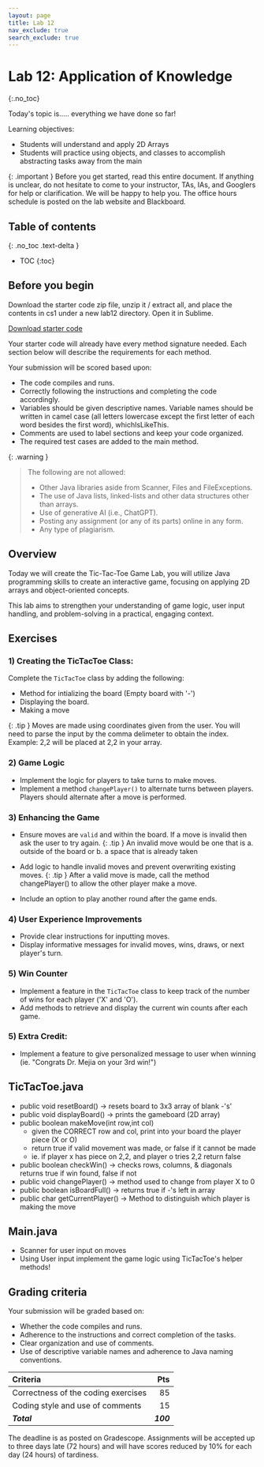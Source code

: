 ```yaml
---
layout: page
title: Lab 12
nav_exclude: true
search_exclude: true
---
```


# Lab 12: Application of Knowledge
{:.no_toc}

Today's topic is..... everything we have done so far!

Learning objectives:
- Students will understand and apply 2D Arrays
- Students will practice using objects, and classes to accomplish abstracting tasks away from the main 

{: .important }
Before you get started, read this entire document. If anything is unclear, do not
hesitate to come to your instructor, TAs, IAs, and Googlers for help or clarification. We will be happy to help
you. The office hours schedule is posted on the lab website and Blackboard.

## Table of contents
{: .no_toc .text-delta }

- TOC
{:toc}

## Before you begin

Download the starter code zip file, unzip it / extract all, and place the contents in cs1 under a new lab12 directory. Open it in Sublime.

<a href="https://github.com/UTEP-CS-1/website/raw/main{{page.url|relative_url}}../lab12_starter.zip" class="btn btn-green">Download starter code</a>

Your starter code will already have every method signature needed. Each section below will describe the requirements for each method.


Your submission will be scored based upon:
- The code compiles and runs.
- Correctly following the instructions and completing the code accordingly.
- Variables should be given descriptive names. Variable names should be written in camel case (all letters lowercase except the first letter of each word besides the first word), whichIsLikeThis.
- Comments are used to label sections and keep your code organized.
- The required test cases are added to the main method.

{: .warning }
> The following are not allowed:
> - Other Java libraries aside from Scanner, Files and FileExceptions.
> - The use of Java lists, linked-lists and other data structures other than arrays.
> - Use of generative AI (i.e., ChatGPT).
> - Posting any assignment (or any of its parts) online in any form.
> - Any type of plagiarism. 

## Overview

Today we will create the Tic-Tac-Toe Game Lab, you will utilize Java programming skills to create an interactive game, focusing on applying 2D arrays and object-oriented concepts.

This lab aims to strengthen your understanding of game logic, user input handling, and problem-solving in a practical, engaging context.

## Exercises

### 1) Creating the TicTacToe Class:
Complete the `TicTacToe` class by adding the following:
- Method for intializing the board (Empty board with '-')
- Displaying the board. 
- Making a move

{: .tip }
Moves are made using coordinates given from the user. You will need to parse the input by the comma delimeter to obtain the index. Example: 2,2 will be placed at 2,2 in your array. 
 

### 2) Game Logic
- Implement the logic for players to take turns to make moves.
- Implement a method `changePlayer()` to alternate turns between players. Players should alternate after a move is performed.

### 3) Enhancing the Game

- Ensure moves are `valid` and within the board. If a move is invalid then ask the user to try again.
{: .tip }
An invalid move would be one that is a. outside of the board or b. a space that is already taken

- Add logic to handle invalid moves and prevent overwriting existing moves. 
{: .tip }
After a valid move is made, call the method changePlayer() to allow the other player make a move. 
- Include an option to play another round after the game ends.

### 4) User Experience Improvements
- Provide clear instructions for inputting moves.
- Display informative messages for invalid moves, wins, draws, or next player's turn.


### 5) Win Counter
- Implement a feature in the `TicTacToe` class to keep track of the number of wins for each player ('X' and 'O').
- Add methods to retrieve and display the current win counts after each game.

### 5) Extra Credit:
- Implement a feature to give personalized message to user when winning (ie. "Congrats Dr. Mejia on your 3rd win!")

## TicTacToe.java
- public void resetBoard() -> resets board to 3x3 array of blank -'s'
- public void displayBoard() -> prints the gameboard (2D array)
- public boolean makeMove(int row,int col) 
    - given the CORRECT row and col, print into your board the player piece (X or O)
    - return true if valid movement was made, or false if it cannot be made 
    - ie. if player x has piece on 2,2, and player o tries 2,2 return false
- public boolean checkWin() -> checks rows, columns, & diagonals returns true if win found, false if not
- public void changePlayer() ->  method used to change from player X to 0
- public boolean isBoardFull() -> returns true if -'s left in array 
- public char getCurrentPlayer() -> Method to distinguish which player is making the move
## Main.java
- Scanner for user input on moves
- Using User input implement the game logic using TicTacToe's helper methods!


## Grading criteria

Your submission will be graded based on:
- Whether the code compiles and runs.
- Adherence to the instructions and correct completion of the tasks.
- Clear organization and use of comments.
- Use of descriptive variable names and adherence to Java naming conventions.


| **Criteria**                             |   **Pts** |
|:-----------------------------------------|----------:|
| Correctness of the coding exercises      |        85 |
| Coding style and use of comments         |        15 |
| **_Total_**                              | **_100_** |

The deadline is as posted on Gradescope. Assignments will be accepted up to three days late (72 hours) and will have scores reduced by 10% for each day (24 hours) of tardiness.

